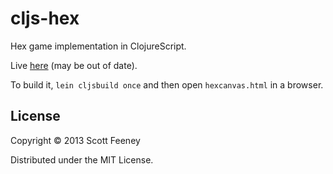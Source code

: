 # cljs-hex

Hex game implementation in ClojureScript.

Live [here](http://toxicsli.me/hex/) (may be out of date).

To build it, `lein cljsbuild once` and then open `hexcanvas.html` in a browser.

## License

Copyright © 2013 Scott Feeney

Distributed under the MIT License.
